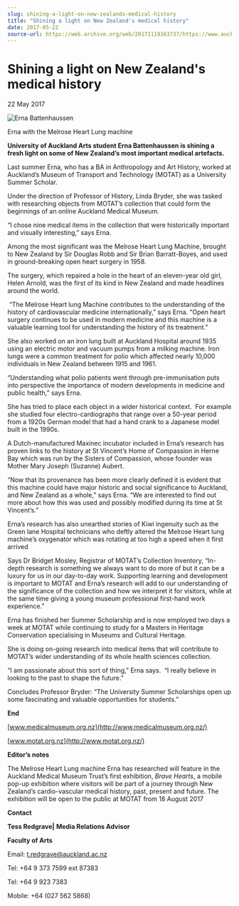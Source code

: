```yaml
---
slug: shining-a-light-on-new-zealands-medical-history
title: "Shining a light on New Zealand's medical history"
date: 2017-05-22
source-url: https://web.archive.org/web/20171119163737/https://www.auckland.ac.nz/en/about/news-events-and-notices/news/news-2017/05/sining-a-light-on-new-zealand-s-medical-history.html
---
```

Shining a light on New Zealand's medical history
================================================

22 May 2017

![Erna Battenhaussen](https://www.auckland.ac.nz/en/about/news-events-and-notices/news/news-2017/05/sining-a-light-on-new-zealand-s-medical-history/_jcr_content/par/textimage/image.img.jpg/1496284955415.jpg "Erna Battenhaussen")

Erna with the Melrose Heart Lung machine

**University of Auckland Arts student Erna Battenhaussen is shining a fresh light on some of New Zealand’s most important medical artefacts.**

Last summer Erna, who has a BA in Anthropology and Art History, worked at Auckland’s Museum of Transport and Technology (MOTAT) as a University Summer Scholar.

Under the direction of Professor of History, Linda Bryder, she was tasked with researching objects from MOTAT’s collection that could form the beginnings of an online Auckland Medical Museum.

“I chose nine medical items in the collection that were historically important and visually interesting,” says Erna.

Among the most significant was the Melrose Heart Lung Machine, brought to New Zealand by Sir Douglas Robb and Sir Brian Barratt-Boyes, and used in ground-breaking open heart surgery in 1958.

The surgery, which repaired a hole in the heart of an eleven-year old girl, Helen Arnold, was the first of its kind in New Zealand and made headlines around the world.

 “The Melrose Heart lung Machine contributes to the understanding of the history of cardiovascular medicine internationally,” says Erna. “Open heart surgery continues to be used in modern medicine and this machine is a valuable learning tool for understanding the history of its treatment.”

She also worked on an iron lung built at Auckland Hospital around 1935 using an electric motor and vacuum pumps from a milking machine. Iron lungs were a common treatment for polio which affected nearly 10,000 individuals in New Zealand between 1915 and 1961.  

“Understanding what polio patients went through pre-immunisation puts into perspective the importance of modern developments in medicine and public health,” says Erna.

She has tried to place each object in a wider historical context.  For example she studied four electro-cardiographs that range over a 50-year period from a 1920s German model that had a hand crank to a Japanese model built in the 1990s.

A Dutch-manufactured Maxinec incubator included in Erna’s research has proven links to the history at St Vincent’s Home of Compassion in Herne Bay which was run by the Sisters of Compassion, whose founder was Mother Mary Joseph (Suzanne) Aubert.

“Now that its provenance has been more clearly defined it is evident that this machine could have major historic and social significance to Auckland, and New Zealand as a whole,” says Erna. “We are interested to find out more about how this was used and possibly modified during its time at St Vincent’s.”

Erna’s research has also unearthed stories of Kiwi ingenuity such as the Green lane Hospital technicians who deftly altered the Melrose Heart lung machine’s oxygenator which was rotating at too high a speed when it first arrived

Says Dr Bridget Mosley, Registrar of MOTAT’s Collection Inventory, “In-depth research is something we always want to do more of but it can be a luxury for us in our day-to-day work. Supporting learning and development is important to MOTAT and Erna’s research will add to our understanding of the significance of the collection and how we interpret it for visitors, while at the same time giving a young museum professional first-hand work experience.”

Erna has finished her Summer Scholarship and is now employed two days a week at MOTAT while continuing to study for a Masters in Heritage Conservation specialising in Museums and Cultural Heritage.

She is doing on-going research into medical items that will contribute to MOTAT’s wider understanding of its whole health sciences collection.

“I am passionate about this sort of thing,” Erna says.  “I really believe in looking to the past to shape the future.”

Concludes Professor Bryder: “The University Summer Scholarships open up some fascinating and valuable opportunities for students.”

**End**

[www.medicalmuseum.org.nz](http://www.medicalmuseum.org.nz/)

[www.motat.org.nz](http://www.motat.org.nz/)

**Editor’s notes**

The Melrose Heart Lung machine Erna has researched will feature in the Auckland Medical Museum Trust’s first exhibition, _Brave Hearts_, a mobile pop-up exhibition where visitors will be part of a journey through New Zealand’s cardio-vascular medical history, past, present and future. The exhibition will be open to the public at MOTAT from 18 August 2017

**Contact**

**Tess Redgrave|** **Media Relations Advisor**

**Faculty of Arts**

Email: [t.redgrave@auckland.ac.nz](mailto:t.redgrave@auckland.ac.nz)  

Tel: +64 9 373 7599 ext 87383

Tel: +64 9 923 7383

Mobile: +64 (027 562 5868)